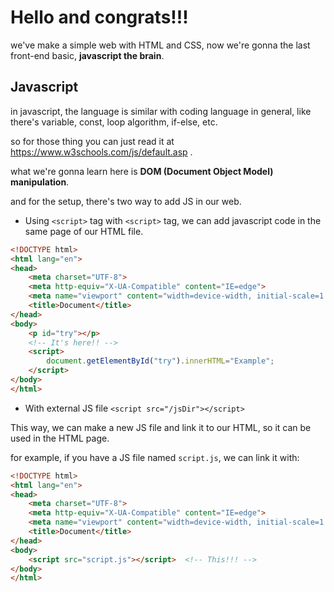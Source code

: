# Hello and congrats!!! 
we've make a simple web with HTML and CSS, now we're gonna the last front-end basic, **javascript the brain**.

## Javascript
in javascript, the language is similar with coding language in general, like there's variable, const, loop algorithm, if-else, etc.

so for those thing you can just read it at https://www.w3schools.com/js/default.asp .

what we're gonna learn here is **DOM (Document Object Model) manipulation**.

and for the setup, there's two way to add JS in our web.

- Using `<script>` tag
     with `<script>` tag, we can add javascript code in the same page of our HTML file.
```html
<!DOCTYPE html>
<html lang="en">
<head>
    <meta charset="UTF-8">
    <meta http-equiv="X-UA-Compatible" content="IE=edge">
    <meta name="viewport" content="width=device-width, initial-scale=1.0">
    <title>Document</title>
</head>
<body>
    <p id="try"></p>
    <!-- It's here!! -->
    <script>
        document.getElementById("try").innerHTML="Example"; 
    </script>
</body>
</html>     
```

- With external JS file `<script src="/jsDir"></script>`
  
This way, we can make a new JS file and link it to our HTML, so it can be used in the HTML page.

for example, if you have a JS file named `script.js`, we can link it with:
```html
<!DOCTYPE html>
<html lang="en">
<head>
    <meta charset="UTF-8">
    <meta http-equiv="X-UA-Compatible" content="IE=edge">
    <meta name="viewport" content="width=device-width, initial-scale=1.0">
    <title>Document</title>
</head>
<body>
    <script src="script.js"></script>  <!-- This!!! -->
</body>
</html> 
```